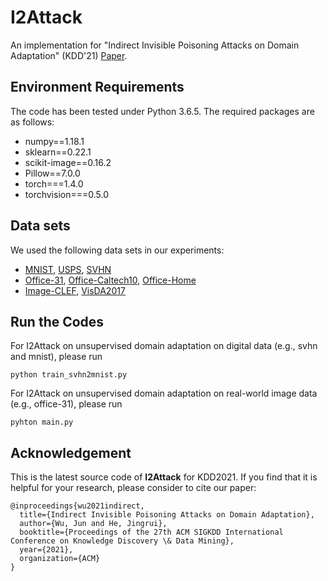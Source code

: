 # I2Attack
An implementation for "Indirect Invisible Poisoning Attacks on Domain Adaptation" (KDD'21) [Paper](http://publish.illinois.edu/junwu3/files/2021/06/KDD21_camera_ready_I2Attack-2.pdf).

## Environment Requirements
The code has been tested under Python 3.6.5. The required packages are as follows:
* numpy==1.18.1
* sklearn==0.22.1
* scikit-image==0.16.2
* Pillow==7.0.0
* torch===1.4.0
* torchvision===0.5.0

## Data sets
We used the following data sets in our experiments:
* [MNIST](http://yann.lecun.com/exdb/mnist/), [USPS](https://www.csie.ntu.edu.tw/~cjlin/libsvmtools/datasets/), [SVHN](http://ufldl.stanford.edu/housenumbers/)
* [Office-31](https://people.eecs.berkeley.edu/~jhoffman/domainadapt/), [Office-Caltech10](https://people.eecs.berkeley.edu/~jhoffman/domainadapt/), [Office-Home](https://www.hemanthdv.org/officeHomeDataset.html)
* [Image-CLEF](https://drive.google.com/file/d/0B9kJH0-rJ2uRS3JILThaQXJhQlk/view), [VisDA2017](http://ai.bu.edu/visda-2017/)

## Run the Codes
For I2Attack on unsupervised domain adaptation on digital data (e.g., svhn and mnist), please run
```
python train_svhn2mnist.py
```

For I2Attack on unsupervised domain adaptation on real-world image data (e.g., office-31), please run
```
pyhton main.py
```

## Acknowledgement
This is the latest source code of **I2Attack** for KDD2021. If you find that it is helpful for your research, please consider to cite our paper:

```
@inproceedings{wu2021indirect,
  title={Indirect Invisible Poisoning Attacks on Domain Adaptation},
  author={Wu, Jun and He, Jingrui},
  booktitle={Proceedings of the 27th ACM SIGKDD International Conference on Knowledge Discovery \& Data Mining},
  year={2021},
  organization={ACM}
}
```
